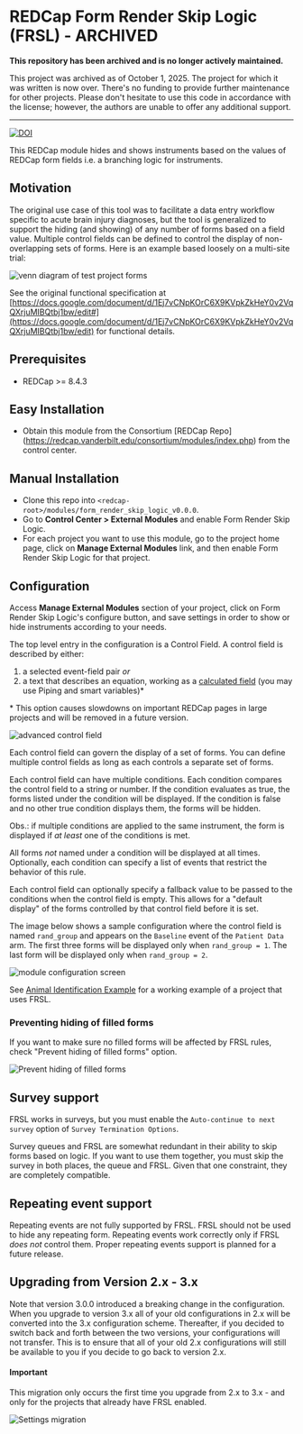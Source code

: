 # REDCap Form Render Skip Logic (FRSL) - ARCHIVED

**This repository has been archived and is no longer actively maintained.**

This project was archived as of October 1, 2025. The project for which it was written is now over. There's no funding to provide further maintenance for other projects. Please don't hesitate to use this code in accordance with the license; however, the authors are unable to offer any additional support.

-----------


[![DOI](https://zenodo.org/badge/97271445.svg)](https://zenodo.org/badge/latestdoi/97271445)

This REDCap module hides and shows instruments based on the values of REDCap form fields  i.e. a branching logic for instruments.

## Motivation

The original use case of this tool was to facilitate a data entry workflow specific to acute brain injury diagnoses, but the tool is generalized to support the hiding (and showing) of any number of forms based on a field value. Multiple control fields can be defined to control the display of non-overlapping sets of forms. Here is an example based loosely on a multi-site trial:

![venn diagram of test project forms](img/venn_diagram_of_forms_controls_and_conditions.jpeg)

See the original functional specification at [https://docs.google.com/document/d/1Ej7vCNpKOrC6X9KVpkZkHeY0v2VqQXrjuMIBQtbj1bw/edit#](https://docs.google.com/document/d/1Ej7vCNpKOrC6X9KVpkZkHeY0v2VqQXrjuMIBQtbj1bw/edit) for functional details.

## Prerequisites
- REDCap >= 8.4.3

## Easy Installation
- Obtain this module from the Consortium [REDCap Repo] (https://redcap.vanderbilt.edu/consortium/modules/index.php) from the control center.

## Manual Installation
- Clone this repo into `<redcap-root>/modules/form_render_skip_logic_v0.0.0`.
- Go to **Control Center > External Modules** and enable Form Render Skip Logic.
- For each project you want to use this module, go to the project home page, click on **Manage External Modules** link, and then enable Form Render Skip Logic for that project.

## Configuration
Access **Manage External Modules** section of your project, click on Form Render Skip Logic's configure button, and save settings in order to show or hide instruments according to your needs.

The top level entry in the configuration is a Control Field. A control field is described by either:

1. a selected event-field pair _or_
2. a text that describes an equation, working as a [calculated field](https://www.ctsi.ufl.edu/files/2017/06/Calculated-Fields-%E2%80%93-REDCap-How.pdf) (you may use Piping and smart variables)\*  

\* This option causes slowdowns on important REDCap pages in large projects and will be removed in a future version.

![advanced control field](img/advanced_control_field.png)

Each control field can govern the display of a set of forms. You can define multiple control fields as long as each controls a separate set of forms.

Each control field can have multiple conditions. Each condition compares the control field to a string or number. If the condition evaluates as true, the forms listed under the condition will be displayed. If the condition is false and no other true condition displays them, the forms will be hidden.

Obs.: if multiple conditions are applied to the same instrument, the form is displayed if *at least* one of the conditions is met.

All forms _not_ named under a condition will be displayed at all times. Optionally, each condition can specify a list of events that restrict the behavior of this rule.

Each control field can optionally specify a fallback value to be passed to the conditions when the control field is empty. This allows for a "default display" of the forms controlled by that control field before it is set.

The image below shows a sample configuration where the control field is named `rand_group` and appears on the `Baseline` event of the `Patient Data` arm.  The first three forms will be displayed only when `rand_group = 1`. The last form will be displayed only when `rand_group = 2`.

![module configuration screen](img/configuration_form.png)

See [Animal Identification Example](samples/Animal_Identification.md) for a working example of a project that uses FRSL.

### Preventing hiding of filled forms
If you want to make sure no filled forms will be affected by FRSL rules, check "Prevent hiding of filled forms" option.

![Prevent hiding of filled forms](img/prevent_hidden_data_checkbox.png)


## Survey support

FRSL works in surveys, but you must enable the `Auto-continue to next survey` option of `Survey Termination Options`. 

Survey queues and FRSL are somewhat redundant in their ability to skip forms based on logic. If you want to use them together, you must skip the survey in both places, the queue and FRSL. Given that one constraint, they are completely compatible.


## Repeating event support

Repeating events are not fully supported by FRSL. FRSL should not be used to hide any repeating form. Repeating events work correctly only if FRSL *does not* control them. Proper repeating events support is planned for a future release.


## Upgrading from Version 2.x - 3.x

Note that version 3.0.0 introduced a breaking change in the configuration. When you upgrade to version 3.x all of your old configurations in 2.x will be converted into the 3.x configuration scheme. Thereafter, if you decided to switch back and forth between the two versions, your configurations will not transfer. This is to ensure that all of your old 2.x configurations will still be available to you if you decide to go back to version 2.x.

#### Important
This migration only occurs the first time you upgrade from 2.x to 3.x - and only for the projects that already have FRSL enabled.

![Settings migration](img/migration.png)
